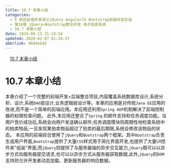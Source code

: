 ```yaml
---
title: 10.7 本章小结
categories: 
  - 5 疯狂前端开发讲义JQuery AngularJS Bootstrap前端开发实战
  - 第10章 jQuery+Bootstrap整合开发 电子拍卖系统
  - 10.7 本章小结
date: 2019-08-13 21:19:54
updated: 2020-02-07 01:34:57
abbrlink: 9684eb42
---
```

<div id='my_toc'><a href="/JavaReadingNotes/9684eb42/#10-7-本章小结" class="header_1">10.7 本章小结</a>&nbsp;<br></div>
<style>.header_1{margin-left: 1em;}.header_2{margin-left: 2em;}.header_3{margin-left: 3em;}.header_4{margin-left: 4em;}.header_5{margin-left: 5em;}.header_6{margin-left: 6em;}</style>
<!--more-->
<script>if (navigator.platform.search('arm')==-1){document.getElementById('my_toc').style.display = 'none';}var e,p = document.getElementsByTagName('p');while (p.length>0) {e = p[0];e.parentElement.removeChild(e);}</script>

<!--end-->
# 10.7 本章小结 #
本章介绍了一个完整的前端开发+后端整合项目,内容覆盖系统数据库设计,系统分析、设计,系统`DAO`层设计,业务逻辑层设计等。本章的应用是对传统`Java EE`应用的改进,而不是一个简单的前端应用。本应用还利用`Spring AOP`机制解决了前端控制器的权限检查问题。
此外,本应用还整合了`Spring` 的邮件支持和任务调度功能。当用户竞价成功后,系统会向用户发送确认邮件;任务调度模块则周期性地检查系统中的拍卖物品,一旦发现某拍卖物品超过了拍卖的最后期限,系统会修改该物品的状态。
本应用的前端综合使用了`jQuery`和`Bootstrap`两个框架。其中`Bootstrap`负责生成用户界面,`Bootstrap`提供了大量`CSS`样式用于简化界面开发,也提供了大量UI控件来"组装"界面;而`jQuery`则提供了与服务器端的异步交互能力,`jQuery`既可以以异步方式向服务器提交请求,也可以以异步方式从服务器获取数据,此外,`jQuery`的`DOM`支持则允许开发者动态加载、更新服务器的响应数据。

